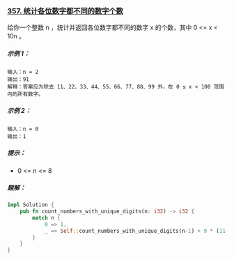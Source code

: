 ### [357. 统计各位数字都不同的数字个数](https://leetcode.cn/problems/count-numbers-with-unique-digits/)
给你一个整数 n ，统计并返回各位数字都不同的数字 x 的个数，其中 0 <= x < 10n 。


##### 示例 1：
```
输入：n = 2
输出：91
解释：答案应为除去 11、22、33、44、55、66、77、88、99 外，在 0 ≤ x < 100 范围内的所有数字。
```

##### 示例 2：
```
输入：n = 0
输出：1
```

##### 提示：
- 0 <= n <= 8

##### 题解：
```rust
impl Solution {
    pub fn count_numbers_with_unique_digits(n: i32) -> i32 {
        match n {
            0 => 1,
            _ => Self::count_numbers_with_unique_digits(n-1) + 9 * (11-n..10).product::<i32>(),
        }
    }
}
```
